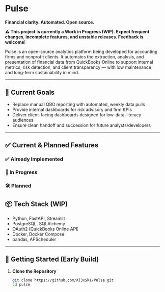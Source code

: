 # Pulse

**Financial clarity. Automated. Open source.**

**⚠️ This project is currently a Work in Progress (WIP). Expect frequent changes, incomplete features, and unstable releases. Feedback is welcome!**

Pulse is an open-source analytics platform being developed for accounting firms and nonprofit clients. It automates the extraction, analysis, and presentation of financial data from QuickBooks Online to support internal metrics, risk detection, and client transparency — with low maintenance and long-term sustainability in mind.

---

## 🔧 Current Goals

- Replace manual QBO reporting with automated, weekly data pulls
- Provide internal dashboards for risk advisory and firm KPIs
- Deliver client-facing dashboards designed for low-data-literacy audiences
- Ensure clean handoff and succession for future analysts/developers

---

## ✅ Current & Planned Features

### ✅ Already Implemented

### 🔄 In Progress

### 🛠 Planned

## 📦 Tech Stack (WIP)
- Python, FastAPI, Streamlit
- PostgreSQL, SQLAlchemy
- OAuth2 (QuickBooks Online API)
- Docker, Docker Compose
- pandas, APScheduler

---

## 🚀 Getting Started (Early Build)

1. **Clone the Repository**
   ```bash
   git clone https://github.com/Al3xSk1/Pulse.git
   cd pulse
